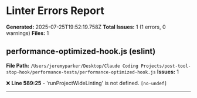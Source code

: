# Linter Errors Report

**Generated:** 2025-07-25T19:52:19.758Z
**Total Issues:** 1 (1 errors, 0 warnings)
**Files:** 1

## performance-optimized-hook.js (eslint)

**File Path:** `/Users/jeremyparker/Desktop/Claude Coding Projects/post-tool-stop-hook/performance-tests/performance-optimized-hook.js`
**Issues:** 1

❌ **Line 589:25** - 'runProjectWideLinting' is not defined. `[no-undef]`

---

